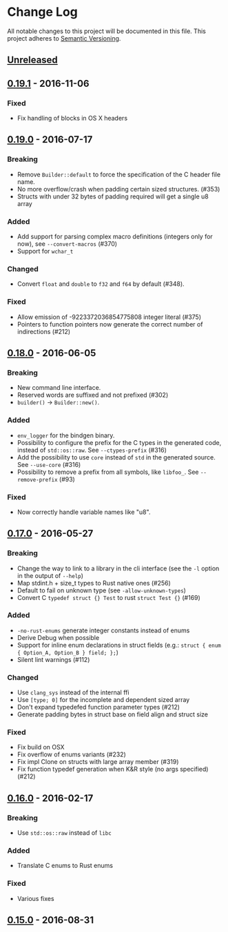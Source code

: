 # Change Log

All notable changes to this project will be documented in this file.
This project adheres to [Semantic Versioning](http://semver.org/).

## [Unreleased]

## [0.19.1] - 2016-11-06
### Fixed
- Fix handling of blocks in OS X headers

## [0.19.0] - 2016-07-17
### Breaking
- Remove `Builder::default` to force the specification of the C header file
  name.
- No more overflow/crash when padding certain sized structures. (#353)
- Structs with under 32 bytes of padding required will get a single u8 array

### Added
- Add support for parsing complex macro definitions (integers only for now),
  see `--convert-macros` (#370)
- Support for `wchar_t`

### Changed
- Convert `float` and `double` to `f32` and `f64` by default (#348).

### Fixed
- Allow emission of -9223372036854775808 integer literal (#375)
- Pointers to function pointers now generate the correct number of
  indirections (#212)

## [0.18.0] - 2016-06-05
### Breaking
- New command line interface.
- Reserved words are suffixed and not prefixed (#302)
- `builder()` -> `Builder::new()`.

### Added
- `env_logger` for the bindgen binary.
- Possibility to configure the prefix for the C types in the generated code,
  instead of `std::os::raw`. See `--ctypes-prefix` (#316)
- Add the possibility to use `core` instead of `std` in the generated source.
  See `--use-core` (#316)
- Possibility to remove a prefix from all symbols, like `libfoo_`. See
  `--remove-prefix` (#93)

### Fixed
- Now correctly handle variable names like "u8".

## [0.17.0] - 2016-05-27
### Breaking
- Change the way to link to a library in the cli interface (see the `-l` option
  in the output of `--help`)
- Map stdint.h + size_t types to Rust native ones (#256)
- Default to fail on unknown type (see `-allow-unknown-types`)
- Convert C `typedef struct {} Test` to rust `struct Test {}` (#169)

### Added
- `-no-rust-enums` generate integer constants instead of enums
- Derive Debug when possible
- Support for inline enum declarations in struct fields (e.g.: `struct { enum { Option_A, Option_B } field; };`)
- Silent lint warnings (#112)

### Changed
- Use `clang_sys` instead of the internal ffi
- Use `[type; 0]` for the incomplete and dependent sized array
- Don't expand typedefed function parameter types (#212)
- Generate padding bytes in struct base on field align and struct size

### Fixed
- Fix build on OSX
- Fix overflow of enums variants (#232)
- Fix impl Clone on structs with large array member (#319)
- Fix function typedef generation when K&R style (no args specified) (#212)


## [0.16.0] - 2016-02-17
### Breaking
- Use `std::os::raw` instead of `libc`

### Added
- Translate C enums to Rust enums

### Fixed
- Various fixes

## [0.15.0] - 2016-08-31

[Unreleased]: https://github.com/crabtw/rust-bindgen/compare/0.19...HEAD
[0.19.1]: https://github.com/crabtw/rust-bindgen/compare/0.19...0.19.1
[0.19.0]: https://github.com/crabtw/rust-bindgen/compare/0.18...0.19
[0.18.0]: https://github.com/crabtw/rust-bindgen/compare/0.17...0.18
[0.17.0]: https://github.com/crabtw/rust-bindgen/compare/0.16...0.17
[0.16.0]: https://github.com/crabtw/rust-bindgen/compare/0.15...0.16
[0.15.0]: https://github.com/crabtw/rust-bindgen/compare/0.14...0.15
